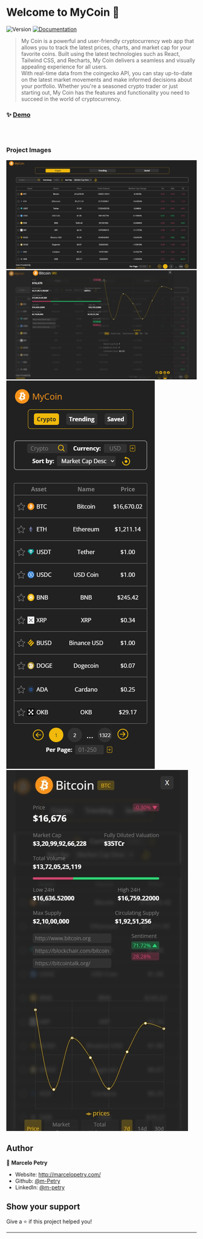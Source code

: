 # Welcome to MyCoin 👋

![Version](https://img.shields.io/badge/version-0.5.0-blue.svg?cacheSeconds=2592000)
[![Documentation](https://img.shields.io/badge/documentation-yes-brightgreen.svg)](https://github.com/m-Petry/MyCoin)

> My Coin is a powerful and user-friendly cryptocurrency web app that allows you to track the latest prices, charts, and market cap for your favorite coins. Built using the latest technologies such as React, Tailwind CSS, and Recharts, My Coin delivers a seamless and visually appealing experience for all users.
> <br>With real-time data from the coingecko API, you can stay up-to-date on the latest market movements and make informed decisions about your portfolio. Whether you're a seasoned crypto trader or just starting out, My Coin has the features and functionality you need to succeed in the world of cryptocurrency.

### ✨ [Demo](https://my-coin.netlify.app/)

<br>
<br>

### Project Images

<img src="./public/ProjectImages/01.png" alt="Website Image">
<img src="./public/ProjectImages/02.png" alt="Website Image">
<img src="./public/ProjectImages/03.png" alt="Website Image">
<img src="./public/ProjectImages/04.png" alt="Website Image">
<br>

## Author

👤 **Marcelo Petry**

- Website: http://marcelopetry.com/
- Github: [@m-Petry](https://github.com/m-Petry)
- LinkedIn: [@m-petry](https://linkedin.com/in/m-petry/)

## Show your support

Give a ⭐️ if this project helped you!

---
